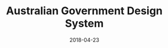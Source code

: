 ---
date: 2018-04-23
title: Australian Government Design System
company: Australian Government
link: https://designsystem.gov.au/
image: ./images/australia-gov.jpg
description: The Australian Government Design System provides a framework and a set of tools to help designers and developers build government products and services more easily.

---